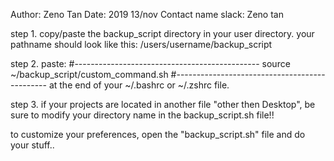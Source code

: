 Author: Zeno Tan
Date: 2019 13/nov
Contact name slack: Zeno tan

step 1. copy/paste the backup_script directory in your user directory. your pathname should look like this: /users/username/backup_script

step 2. paste:
#----------------------------------------------
source ~/backup_script/custom_command.sh
#----------------------------------------------
at the end of your ~/.bashrc or ~/.zshrc file.

step 3. if your projects are located in another file "other then Desktop",
be sure to modify your directory name in the backup_script.sh file!!

to customize your preferences, open the "backup_script.sh" file and do your stuff..
